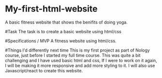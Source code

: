 # My-first-html-website
A basic fitness website that shows the benifits of doing yoga.

#Task
The task is to create a basic website using html/css

#Specifications / MVP
A fitness website using html/css.

#Things I'd differently next time
 This is my first project as part of Nology course, just before I started my full time course. This was quite a bit challenging and I have used basic html and css, If I were to work on it again, I will be making it more responsive and add more styling to it. I will also use Javascript/react to create this website.
 
